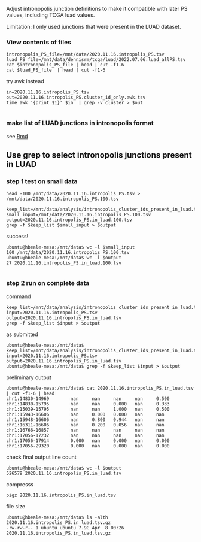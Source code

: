Adjust intronopolis junction definitions to make it compatible with later PS values, including TCGA luad values. 

Limitation: I only used junctions that were present in the LUAD dataset. 

### View contents of files


```
intronopolis_PS_file=/mnt/data/2020.11.16.intropolis_PS.tsv
luad_PS_file=/mnt/data/dennisrm/tcga/luad/2022.07.06.luad_allPS.tsv
cat $intronopolis_PS_file | head | cut -f1-6
cat $luad_PS_file  | head | cut -f1-6

```

try awk instead


```
in=2020.11.16.intropolis_PS.tsv
out=2020.11.16.intropolis_PS.cluster_id_only.awk.tsv
time awk '{print $1}' $in  | grep -v cluster > $out


```

### make list of LUAD junctions in intronopolis format 

see [Rmd](https://github.com/hbeale/splicedice_analysis/blob/main/change_cluster_ids.rmd)

## Use grep to select intronopolis junctions present in LUAD
### step 1 test on small data

```
head -100 /mnt/data/2020.11.16.intropolis_PS.tsv > /mnt/data/2020.11.16.intropolis_PS.100.tsv

keep_list=/mnt/data/analysis/intronopolis_cluster_ids_present_in_luad.tsv
small_input=/mnt/data/2020.11.16.intropolis_PS.100.tsv
output=2020.11.16.intropolis_PS.in_luad.100.tsv
grep -f $keep_list $small_input > $output

```
success!

```
ubuntu@hbeale-mesa:/mnt/data$ wc -l $small_input 
100 /mnt/data/2020.11.16.intropolis_PS.100.tsv
ubuntu@hbeale-mesa:/mnt/data$ wc -l $output
27 2020.11.16.intropolis_PS.in_luad.100.tsv


```
### step 2 run on complete data
command

```
keep_list=/mnt/data/analysis/intronopolis_cluster_ids_present_in_luad.tsv
input=2020.11.16.intropolis_PS.tsv
output=2020.11.16.intropolis_PS.in_luad.tsv
grep -f $keep_list $input > $output

```

as submitted

```
ubuntu@hbeale-mesa:/mnt/data$ keep_list=/mnt/data/analysis/intronopolis_cluster_ids_present_in_luad.tsv
input=2020.11.16.intropolis_PS.tsv
output=2020.11.16.intropolis_PS.in_luad.tsv
ubuntu@hbeale-mesa:/mnt/data$ grep -f $keep_list $input > $output

```

preliminary output

```
ubuntu@hbeale-mesa:/mnt/data$ cat 2020.11.16.intropolis_PS.in_luad.tsv | cut -f1-6 | head
chr1:14830-14969        nan     nan     nan     nan     0.500
chr1:14830-15795        nan     nan     0.000   nan     0.333
chr1:15039-15795        nan     nan     1.000   nan     0.500
chr1:15943-16606        nan     0.000   0.000   nan     nan
chr1:15948-16606        nan     0.800   0.944   nan     nan
chr1:16311-16606        nan     0.200   0.056   nan     nan
chr1:16766-16857        nan     nan     nan     nan     nan
chr1:17056-17232        nan     nan     nan     nan     nan
chr1:17056-17914        0.000   nan     0.000   nan     0.000
chr1:17056-29320        0.000   nan     0.000   nan     0.000

```

check final output line count

```
ubuntu@hbeale-mesa:/mnt/data$ wc -l $output
526579 2020.11.16.intropolis_PS.in_luad.tsv

```

compresss

```
pigz 2020.11.16.intropolis_PS.in_luad.tsv

```

file size

```
ubuntu@hbeale-mesa:/mnt/data$ ls -alth 2020.11.16.intropolis_PS.in_luad.tsv.gz 
-rw-rw-r-- 1 ubuntu ubuntu 7.9G Apr  8 00:26 2020.11.16.intropolis_PS.in_luad.tsv.gz

```
